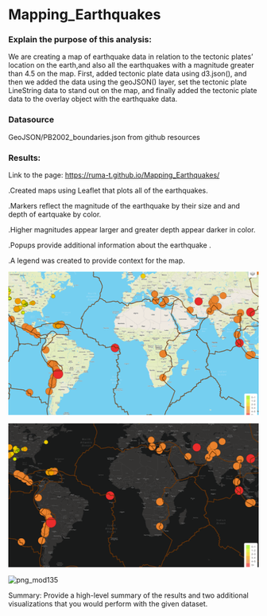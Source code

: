 # Mapping_Earthquakes
### Explain the purpose of this analysis:
We are creating a map of earthquake data in relation to the tectonic plates’ location on the earth,and also all the earthquakes with a magnitude greater than 4.5 on the map.
First, added tectonic plate data using d3.json(), and then we added the data using the geoJSON() layer, set the tectonic plate LineString data to stand out on the map, and finally added the tectonic plate data to the overlay object with the earthquake data.

### Datasource
GeoJSON/PB2002_boundaries.json from github resources

### Results: 

Link to the page: https://ruma-t.github.io/Mapping_Earthquakes/

.Created maps using Leaflet that plots all of the earthquakes. 

 .Markers reflect the magnitude of the earthquake by their size and and depth of eartquake by color.
 
 .Higher magnitudes appear larger and greater depth appear darker in color.
 
 .Popups provide additional information about the earthquake .

 .A legend was created to provide context for the map.
 
 
![png_mod133](https://github.com/Ruma-T/Mapping_Earthquakes/blob/main/Earthquake_Challenge/Resources/mod133.PNG)






![png_mod134](https://github.com/Ruma-T/Mapping_Earthquakes/blob/main/Earthquake_Challenge/Resources/mod134.PNG)






![png_mod135](https://github.com/Ruma-T/Mapping_Earthquakes/blob/main/Earthquake_Challenge/Resources/mod135.PNG)


Summary: Provide a high-level summary of the results and two additional visualizations that you would perform with the given dataset.
